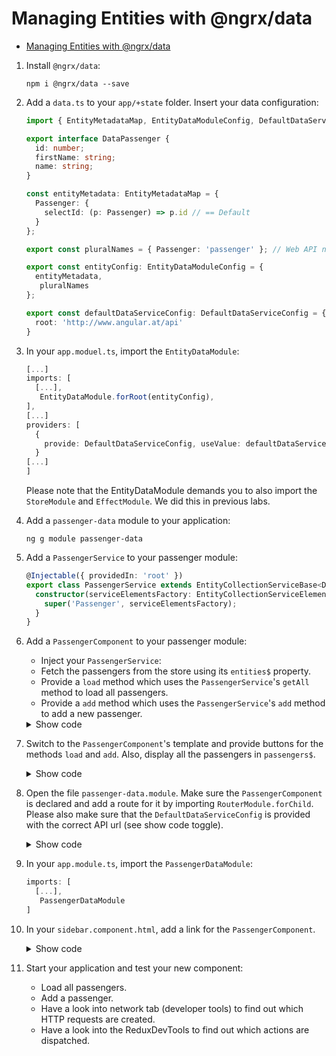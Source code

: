 # Managing Entities with @ngrx/data

* [Managing Entities with @ngrx/data](#managing-entities-with-ngrxdata)

1. Install ``@ngrx/data``:

    ```
    npm i @ngrx/data --save
    ```

2. Add a ``data.ts`` to your ``app/+state`` folder. Insert your data configuration:

    ```typescript
    import { EntityMetadataMap, EntityDataModuleConfig, DefaultDataServiceConfig } from "@ngrx/data";

    export interface DataPassenger {
      id: number;
      firstName: string;
      name: string;
    }

    const entityMetadata: EntityMetadataMap = {
      Passenger: {
        selectId: (p: Passenger) => p.id // == Default
      }
    };
    
    export const pluralNames = { Passenger: 'passenger' }; // Web API nutzt immer Singular

    export const entityConfig: EntityDataModuleConfig = {
      entityMetadata,
       pluralNames
    };
    
    export const defaultDataServiceConfig: DefaultDataServiceConfig = {
      root: 'http://www.angular.at/api'
    }
    ```

2. In your ``app.moduel.ts``, import the ``EntityDataModule``:

    ```typescript
    [...]
    imports: [
      [...],
       EntityDataModule.forRoot(entityConfig),
    ],
    [...]
    providers: [
      {
        provide: DefaultDataServiceConfig, useValue: defaultDataServiceConfig
      }
    [...]
    ]

    ```

    Please note that the EntityDataModule demands you to also import the ``StoreModule`` and ``EffectModule``. We did this in previous labs.

1. Add a ``passenger-data`` module to your application:

    ```
    ng g module passenger-data
    ```

2. Add a ``PassengerService`` to your passenger module:

    ```typescript
    @Injectable({ providedIn: 'root' })
    export class PassengerService extends EntityCollectionServiceBase<DataPassenger> {
      constructor(serviceElementsFactory: EntityCollectionServiceElementsFactory) {
        super('Passenger', serviceElementsFactory);
      }
    }
    ```

3. Add a ``PassengerComponent`` to your passenger module: 
   - Inject your ``PassengerService``:
   - Fetch the passengers from the store using its ``entities$`` property.
   - Provide a ``load`` method which uses the ``PassengerService``'s ``getAll`` method to load all passengers.
   - Provide a ``add`` method which uses the ``PassengerService``'s ``add`` method to add a new passenger.

    <details>
    <summary>Show code</summary>
    <p>

    ```typescript
    [...]

    @Component({
      selector: 'app-passenger',
      templateUrl: './passenger.component.html',
      styleUrls: ['./passenger.component.css']
    })
    export class PassengerComponent {
      passengers$: Observable<DataPassenger[]>;
      loading$: Observable<boolean>;
      
      constructor(private passengerService: PassengerService) {
        this.passengers$ = this.passengerService.entities$;
        this.loading$ = this.passengerService.loading$;
      }
      
      load(): void {
        this.passengerService.getAll();
      }

      add(): void {
        this.passengerService.add({ id: 0, name: 'Muster', firstName: 'Max' });
      }
    }
    ```

    </p>
    </details>

4. Switch to the ``PassengerComponent``'s template and provide buttons for the methods ``load`` and ``add``. Also, display all the passengers in ``passengers$``.

    <details>
    <summary>Show code</summary>
    <p>

    ```html
    <h2>Passengers (ngrx/data)</h2>

    <pre>
    {{ passengers$ | async | json }}
    </pre>
    <p>
    <button class="btn btn-default" (click)="load()">Load</button>
    <button class="btn btn-default" (click)="add()">Add</button>
    </p>
    ```

    </p>
    </details>

5. Open the file ``passenger-data.module``. Make sure the ``PassengerComponent`` is declared and add a route for it by importing ``RouterModule.forChild``. Please also make sure that the `DefaultDataServiceConfig` is provided with the correct API url (see show code toggle). 

    <details>
    <summary>Show code</summary>
    <p>

    ```typescript
    @NgModule({
      imports: [
        CommonModule,
        RouterModule.forChild([
          { 
            path: 'passenger-data', 
            component: PassengerComponent 
          }
        ])
      ],
      declarations: [
        PassengerComponent
      ],
      providers: [
        {
          provide: DefaultDataServiceConfig,
          useValue: {
            root: 'http://www.angular.at/api'
          }
        }
      ]
    })
    export class PassengerDataModule {}
    ```

    </p>
    </details>

6. In your ``app.module.ts``, import the ``PassengerDataModule``:

    ```typescript
    imports: [
      [...],
       PassengerDataModule
    ]
    ```

7.  In your ``sidebar.component.html``, add a link for the ``PassengerComponent``.

    <details>
    <summary>Show code</summary>
    <p>

    ```html
    <li routerLinkActive="active">
      <a routerLink="passenger-data">
        <i class="ti-user"></i>
         <p>Passengers (data)</p>
      </a>
    </li>
    ```

    </p>
    </details>

8.  Start your application and test your new component:
    - Load all passengers.
    - Add a passenger.
    - Have a look into network tab (developer tools) to find out which HTTP requests are created.
    - Have a look into the ReduxDevTools to find out which actions are dispatched.
